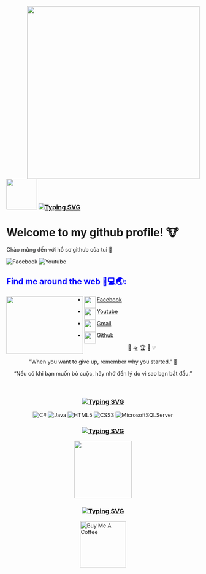 
<img align="right" width="450px" src="https://github.com/giathanh2512/giathanh2512/blob/main/Photos/GT/GT9.PNG?raw=true"></a>

### <img src="https://media.giphy.com/media/VgCDAzcKvsR6OM0uWg/giphy.gif" width="80">  [![Typing SVG](https://readme-typing-svg.herokuapp.com?font=Yanone+Kaffeesatz&size=21&duration=2000&color=C5C5C5FD&vCenter=true&lines=Hi%2C+I'm+GT+(%E5%88%98%E5%98%89%E9%9D%92)%F0%9F%91%A8%E2%80%8D%F0%9F%92%BB%F0%9F%91%8B)](https://git.io/typing-svg)
  
<h1>Welcome to my github profile! 🐮</h1> 
<p>Chào mừng đến với hồ sơ github của tui 🐄</p> 

![Facebook](https://img.shields.io/badge/-congnghethongtingt-1199F6?style=flat-square&amp;labelColor=1199F6&amp;logo=facebook&amp;logoColor=white&amp;link=https://www.facebook.com/congnghethongtingt) ![Youtube](https://img.shields.io/badge/-GT_CONGNGHETHONGTIN-F44747?style=flat-square&amp;labelColor=F44747&amp;logo=youtube&amp;logoColor=white&amp;link=https://www.youtube.com/channel/UCa52u55QtvEZuhcv1JFidFA)

        
<h2 style="color:blue;">Find me around the web 📱💻🌏: </h2>
  
<a href="https://github.com/giathanh2512"><img align="left" width="200" height="150" src="https://github.com/giathanh2512/giathanh2512/blob/main/Photos/GT/GT2.gif?raw=true"></a>

  * <a href="https://www.facebook.com/congnghethongtingt"><img align="left" width="30" height="30" 
src="https://github.com/giathanh2512/giathanh2512/blob/main/Photos/facebook_36px.png?raw=true">Facebook</a>
  
  * <a href="https://www.youtube.com/channel/UCa52u55QtvEZuhcv1JFidFA"><img align="left" width="30" height="30" src="https://github.com/giathanh2512/giathanh2512/blob/main/Photos/YouTube_36px.png?raw=true">Youtube</a>
  
  * <a href="https://mail.google.com/mail/u/0/"><img align="left" width="30" height="30" 
src="https://github.com/giathanh2512/giathanh2512/blob/main/Photos/gmail_36px.png">Gmail</a>

  * <a href="https://github.com/giathanh2512"><img align="left" width="30" height="30" 
src="https://github.com/giathanh2512/giathanh2512/blob/main/Photos/githubwhiteb_36px.png">Github</a>




<p align="center"> 🚀 🛸 🏆 🧠 💡 </p>

<p align="center"> "When you want to give up, remember why you started." 🌵 </p>

<p align="center"> “Nếu có khi bạn muốn bỏ cuộc, hãy nhớ đến lý do vì sao bạn bắt đầu.” </p>

<div align="center">
  
  
<h2 style="margin-top: 55px;">
    
### [![Typing SVG](https://readme-typing-svg.herokuapp.com?duration=2500&color=33CF9A&center=true&vCenter=true&width=600&lines=%F0%9F%A7%91%E2%80%8D%F0%9F%8F%AB+Currently+learning%F0%9F%A4%B4%F0%9F%A4%B9)](https://git.io/typing-svg)
  
</h2>
  
![C#](https://img.shields.io/badge/C%23-239120?style=for-the-badge&logo=c-sharp&logoColor=white)
![Java](https://img.shields.io/badge/java-%23ED8B00.svg?style=for-the-badge&logo=java&logoColor=white)
![HTML5](https://img.shields.io/badge/html5-%23E34F26.svg?style=for-the-badge&logo=html5&logoColor=white)
![CSS3](https://img.shields.io/badge/css3-%231572B6.svg?style=for-the-badge&logo=css3&logoColor=white)
![MicrosoftSQLServer](https://img.shields.io/badge/Microsoft%20SQL%20Sever-CC2927?style=for-the-badge&logo=microsoft%20sql%20server&logoColor=white)
  
### [![Typing SVG](https://readme-typing-svg.herokuapp.com?size=18&duration=2500&color=49B4E6&center=true&vCenter=true&width=600&lines=%F0%9F%93%88%F0%9F%92%A1+My+Github+Stats%3A)](https://git.io/typing-svg)
  
<img height="150px" src="https://github-readme-stats.vercel.app/api/top-langs/?username=giathanh2512&exclude_repo=KNN-Image-Classification&show_icons=true&hide_border=true&layout=compact&langs_count=8"/> 
  
### [![Typing SVG](https://readme-typing-svg.herokuapp.com?size=13&duration=2500&color=EE6DAFFD&center=true&vCenter=true&width=600&lines=%E2%9D%A4+If+you+like+what+i+do%2C+maybe+consider+buying+me+a+coffee%2Ftea+%F0%9F%91%89%E2%98%95%F0%9F%91%88)](https://git.io/typing-svg)
  
<a href="https://www.buymeacoffee.com/giathanh2512" align="left"><img src="https://cdn.buymeacoffee.com/buttons/v2/default-yellow.png" alt="Buy Me A Coffee" width="120" ></a>
</div>
